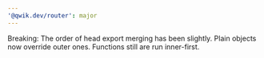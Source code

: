```yaml
---
'@qwik.dev/router': major
---
```


Breaking: The order of head export merging has been slightly. Plain objects now override outer ones. Functions still are run inner-first.
